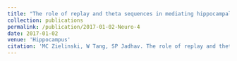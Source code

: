 ```yaml
---
title: "The role of replay and theta sequences in mediating hippocampal-prefrontal interactions for memory and cognition."
collection: publications
permalink: /publication/2017-01-02-Neuro-4
date: 2017-01-02
venue: 'Hippocampus'
citation: 'MC Zielinski, W Tang, SP Jadhav. The role of replay and theta sequences in mediating hippocampal-prefrontal interactions for memory and cognition Hippocampus. 2017;10.1002/hipo.22821'
---
```


